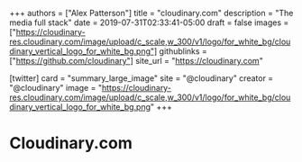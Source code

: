 +++
authors = ["Alex Patterson"]
title = "cloudinary.com"
description = "The media full stack"
date = 2019-07-31T02:33:41-05:00
draft = false
images = ["https://cloudinary-res.cloudinary.com/image/upload/c_scale,w_300/v1/logo/for_white_bg/cloudinary_vertical_logo_for_white_bg.png"]
githublinks = ["https://github.com/cloudinary"]
site_url = "https://cloudinary.com"

[twitter]
  card = "summary_large_image"
  site = "@cloudinary"
  creator = "@cloudinary"
  image = "https://cloudinary-res.cloudinary.com/image/upload/c_scale,w_300/v1/logo/for_white_bg/cloudinary_vertical_logo_for_white_bg.png"
+++

# Cloudinary.com
